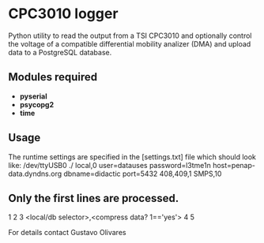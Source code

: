 # CPC3010 logger
Python utility to read the output from a TSI CPC3010 and optionally control the voltage of a compatible differential mobility analizer (DMA) and upload data to a PostgreSQL database.
## Modules required
* **pyserial**
* **psycopg2**
* **time**
## Usage
The runtime settings are specified in the [settings.txt] file which should look like:
/dev/ttyUSB0
./
local,0
user=datauses password=l3tme1n host=penap-data.dyndns.org dbname=didactic port=5432
408,409,1
SMPS,10
## Only the first lines are processed.
1 <SERIAL PORT ADDRESS>
2 <DATA SAVE PATH>
3 <local/db selector>,<compress data? 1=='yes'>
4 <DATABASE CONNECTION STRING>
5 <DATABASE INSERT IDs>



For details contact Gustavo Olivares
